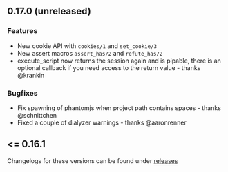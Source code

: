 ## 0.17.0 (unreleased)

### Features

* New cookie API with `cookies/1` and `set_cookie/3`
* New assert macros `assert_has/2` and `refute_has/2`
* execute_script now returns the session again and is pipable, there is an optional callback if you need access to the return value - thanks @krankin

### Bugfixes

* Fix spawning of phantomjs when project path contains spaces - thanks @schnittchen
* Fixed a couple of dialyzer warnings - thanks @aaronrenner

## <= 0.16.1

Changelogs for these versions can be found under [releases](https://github.com/keathley/wallaby/releases)

